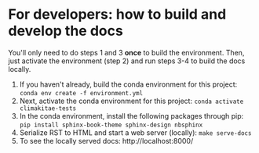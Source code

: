 # For developers: how to build and develop the docs

You'll only need to do steps 1 and 3 **once** to build the environment. Then, just activate the environment (step 2) and run steps 3-4 to build the docs locally. 

1. If you haven't already, build the conda environment for this project: ``conda env create -f environment.yml``
2. Next, activate the conda environment for this project: ``conda activate climakitae-tests``
3. In the conda environment, install the following packages through pip: ``pip install sphinx-book-theme sphinx-design nbsphinx ``
4. Serialize RST to HTML and start a web server (locally): ``make serve-docs`` 
5. To see the locally served docs: http://localhost:8000/